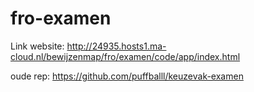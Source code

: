 # fro-examen

Link website: http://24935.hosts1.ma-cloud.nl/bewijzenmap/fro/examen/code/app/index.html

oude rep: https://github.com/puffballl/keuzevak-examen
